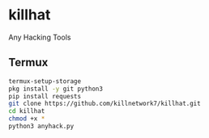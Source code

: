 # killhat
Any Hacking Tools

## Termux 
```bash
termux-setup-storage
pkg install -y git python3
pip install requests
git clone https://github.com/killnetwork7/killhat.git
cd killhat
chmod +x *
python3 anyhack.py

```
